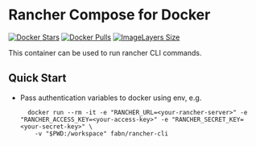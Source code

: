 # Rancher Compose for Docker



[![Docker Stars](https://img.shields.io/docker/stars/fabn/rancher-cli.svg)](https://hub.docker.com/r/fabn/rancher-cli)
[![Docker Pulls](https://img.shields.io/docker/pulls/fabn/rancher-cli.svg)](https://hub.docker.com/r/fabn/rancher-cli)
[![ImageLayers Size](https://badge.imagelayers.io/fabn/rancher-cli:latest.svg)](https://hub.docker.com/r/fabn/rancher-cli)

This container can be used to run rancher CLI commands.

## Quick Start

* Pass authentication variables to docker using env, e.g.

        docker run --rm -it -e "RANCHER_URL=<your-rancher-server>" -e "RANCHER_ACCESS_KEY=<your-access-key>" -e "RANCHER_SECRET_KEY=<your-secret-key>" \
          -v "$PWD:/workspace" fabn/rancher-cli
